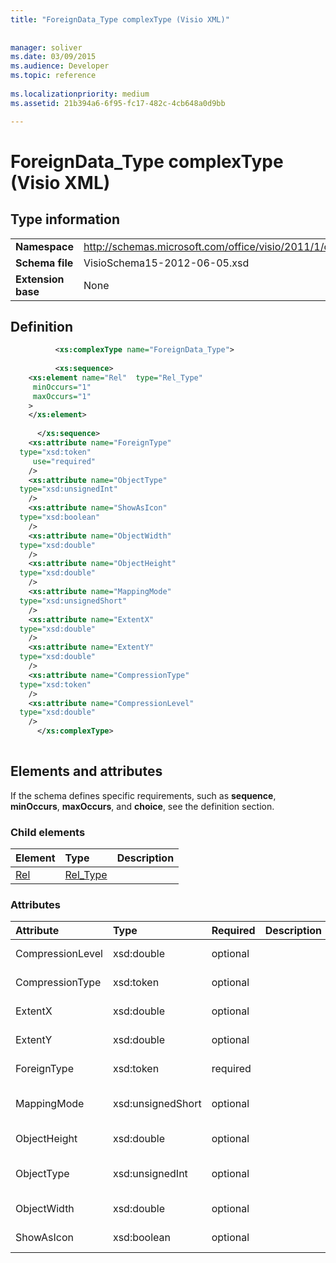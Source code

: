 ```yaml
---
title: "ForeignData_Type complexType (Visio XML)"
 
 
manager: soliver
ms.date: 03/09/2015
ms.audience: Developer
ms.topic: reference
 
ms.localizationpriority: medium
ms.assetid: 21b394a6-6f95-fc17-482c-4cb648a0d9bb

---
```


# ForeignData_Type complexType (Visio XML)

## Type information

|||
|:-----|:-----|
|**Namespace** <br/> |http://schemas.microsoft.com/office/visio/2011/1/core  <br/> |
|**Schema file** <br/> |VisioSchema15-2012-06-05.xsd  <br/> |
|**Extension base** <br/> |None  <br/> |
   
## Definition

```XML
          <xs:complexType name="ForeignData_Type">
          
          <xs:sequence>
    <xs:element name="Rel"  type="Rel_Type"
     minOccurs="1"
     maxOccurs="1"
    >
    </xs:element>
    
      </xs:sequence>
    <xs:attribute name="ForeignType"
  type="xsd:token"
     use="required"
    />
    <xs:attribute name="ObjectType"
  type="xsd:unsignedInt"
    />
    <xs:attribute name="ShowAsIcon"
  type="xsd:boolean"
    />
    <xs:attribute name="ObjectWidth"
  type="xsd:double"
    />
    <xs:attribute name="ObjectHeight"
  type="xsd:double"
    />
    <xs:attribute name="MappingMode"
  type="xsd:unsignedShort"
    />
    <xs:attribute name="ExtentX"
  type="xsd:double"
    />
    <xs:attribute name="ExtentY"
  type="xsd:double"
    />
    <xs:attribute name="CompressionType"
  type="xsd:token"
    />
    <xs:attribute name="CompressionLevel"
  type="xsd:double"
    />
      </xs:complexType>
      
```

## Elements and attributes

If the schema defines specific requirements, such as **sequence**, **minOccurs**, **maxOccurs**, and **choice**, see the definition section. 
  
### Child elements

|**Element**|**Type**|**Description**|
|:-----|:-----|:-----|
|[Rel](rel-element-foreigndata_type-complextypevisio-xml.md) <br/> |[Rel_Type](rel_type-complextypevisio-xml.md) <br/> ||
   
### Attributes

|**Attribute**|**Type**|**Required**|**Description**|**Possible values**|
|:-----|:-----|:-----|:-----|:-----|
|CompressionLevel  <br/> |xsd:double  <br/> |optional  <br/> ||Values of the xsd:double type. |
|CompressionType  <br/> |xsd:token  <br/> |optional  <br/> ||Values of the xsd:token type. |
|ExtentX  <br/> |xsd:double  <br/> |optional  <br/> ||Values of the xsd:double type. |
|ExtentY  <br/> |xsd:double  <br/> |optional  <br/> ||Values of the xsd:double type. |
|ForeignType  <br/> |xsd:token  <br/> |required  <br/> ||Values of the xsd:token type. |
|MappingMode  <br/> |xsd:unsignedShort  <br/> |optional  <br/> ||Values of the xsd:unsignedShort type. |
|ObjectHeight  <br/> |xsd:double  <br/> |optional  <br/> ||Values of the xsd:double type. |
|ObjectType  <br/> |xsd:unsignedInt  <br/> |optional  <br/> ||Values of the xsd:unsignedInt type. |
|ObjectWidth  <br/> |xsd:double  <br/> |optional  <br/> ||Values of the xsd:double type. |
|ShowAsIcon  <br/> |xsd:boolean  <br/> |optional  <br/> ||Values of the xsd:boolean type. |
   

